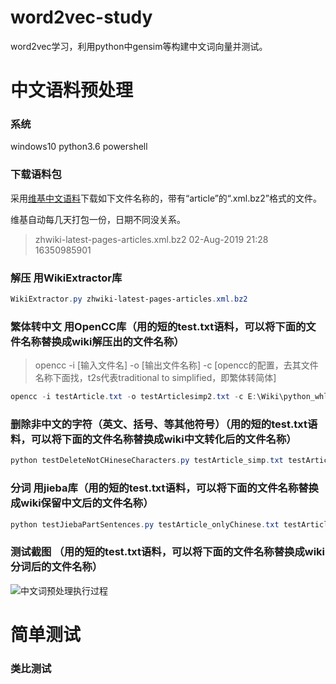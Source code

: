 # word2vec-study

word2vec学习，利用python中gensim等构建中文词向量并测试。

# 中文语料预处理
### 系统
windows10 python3.6 powershell

### 下载语料包
采用[维基中文语料](https://dumps.wikimedia.org/zhwiki/latest/)下载如下文件名称的，带有“article”的“.xml.bz2”格式的文件。

维基自动每几天打包一份，日期不同没关系。

> zhwiki-latest-pages-articles.xml.bz2       02-Aug-2019 21:28         16350985901

### 解压 用WikiExtractor库
```powershell
WikiExtractor.py zhwiki-latest-pages-articles.xml.bz2
```
### 繁体转中文 用OpenCC库（用的短的test.txt语料，可以将下面的文件名称替换成wiki解压出的文件名称）
> opencc -i [输入文件名] -o [输出文件名称] -c [opencc的配置，去其文件名称下面找，t2s代表traditional to simplified，即繁体转简体]
```powershell
opencc -i testArticle.txt -o testArticlesimp2.txt -c E:\Wiki\python_whl\opencc-1.0.4\share\opencc\t2s.json
```
### 删除非中文的字符（英文、括号、等其他符号）（用的短的test.txt语料，可以将下面的文件名称替换成wiki中文转化后的文件名称）
```powershell
python testDeleteNotCHineseCharacters.py testArticle_simp.txt testArticle_onlyChinese.txt
```
### 分词 用jieba库（用的短的test.txt语料，可以将下面的文件名称替换成wiki保留中文后的文件名称）
```powershell
python testJiebaPartSentences.py testArticle_onlyChinese.txt testArticle_words.txt
```
### 测试截图 （用的短的test.txt语料，可以将下面的文件名称替换成wiki分词后的文件名称）
![中文词预处理执行过程](https://github.com/RelativeWang/word2vec-study/blob/master/%E4%B8%AD%E6%96%87%E8%AF%8D%E9%A2%84%E5%A4%84%E7%90%86powershell.jpg)
# 简单测试
### 类比测试
### 
